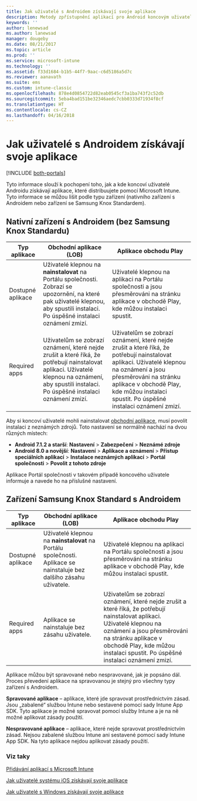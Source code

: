 ```yaml
---
title: Jak uživatelé s Androidem získávají svoje aplikace
description: Metody zpřístupnění aplikací pro Android koncovým uživatelům
keywords: ''
author: lenewsad
ms.author: lanewsad
manager: dougeby
ms.date: 08/21/2017
ms.topic: article
ms.prod: ''
ms.service: microsoft-intune
ms.technology: ''
ms.assetid: f33d1684-b1b5-44f7-9aac-c6d5186a5d7c
ms.reviewer: aanavath
ms.suite: ems
ms.custom: intune-classic
ms.openlocfilehash: 878e4d0854722d82eab0545cf3a1ba743f2c52db
ms.sourcegitcommit: 5eba4bad151be32346aedc7cbb0333d71934f8cf
ms.translationtype: HT
ms.contentlocale: cs-CZ
ms.lasthandoff: 04/16/2018
---
```

# <a name="how-your-android-users-get-their-apps"></a>Jak uživatelé s Androidem získávají svoje aplikace

[!INCLUDE [both-portals](./includes/note-for-both-portals.md)]

Tyto informace slouží k pochopení toho, jak a kde koncoví uživatelé Androidu získávají aplikace, které distribuujete pomocí Microsoft Intune. Tyto informace se můžou lišit podle typu zařízení (nativního zařízení s Androidem nebo zařízení se Samsung Knox Standardem).

## <a name="native-non-samsung-knox-standard-android-devices"></a>Nativní zařízení s Androidem (bez Samsung Knox Standardu)

| Typ aplikace | Obchodní aplikace (LOB) | Aplikace obchodu Play  |
| ------------- |-------------| -----|
| Dostupné aplikace      | Uživatelé klepnou na **nainstalovat** na Portálu společnosti. Zobrazí se upozornění, na které pak uživatelé klepnou, aby spustili instalaci. Po úspěšné instalaci oznámení zmizí. | Uživatelé klepnou na aplikaci na Portálu společnosti a jsou přesměrováni na stránku aplikace v obchodě Play, kde můžou instalaci spustit.|
| Required apps      | Uživatelům se zobrazí oznámení, které nejde zrušit a které říká, že potřebují nainstalovat aplikaci. Uživatelé klepnou na oznámení, aby spustili instalaci. Po úspěšné instalaci oznámení zmizí.    | Uživatelům se zobrazí oznámení, které nejde zrušit a které říká, že potřebují nainstalovat aplikaci. Uživatelé klepnou na oznámení a jsou přesměrováni na stránku aplikace v obchodě Play, kde můžou instalaci spustit. Po úspěšné instalaci oznámení zmizí. |

Aby si koncoví uživatelé mohli nainstalovat [obchodní aplikace](lob-apps-android.md), musí povolit instalaci z neznámých zdrojů. Toto nastavení se normálně nachází na dvou různých místech:

* **Android 7.1.2 a starší**: **Nastavení** > **Zabezpečení** > **Neznámé zdroje**
* **Android 8.0 a novější**: **Nastavení** > **Aplikace a oznámení** > **Přístup speciálních aplikací** > **Instalace neznámých aplikací** > **Portál společnosti** > **Povolit z tohoto zdroje**

Aplikace Portál společnosti v takovém případě koncového uživatele informuje a navede ho na příslušné nastavení. 


## <a name="samsung-knox-standard-android-devices"></a>Zařízení Samsung Knox Standard s Androidem

| Typ aplikace | Obchodní aplikace (LOB) | Aplikace obchodu Play  |
| ------------- |-------------| -----|
| Dostupné aplikace      | Uživatelé klepnou na **nainstalovat** na Portálu společnosti. Aplikace se nainstaluje bez dalšího zásahu uživatele. | Uživatelé klepnou na aplikaci na Portálu společnosti a jsou přesměrováni na stránku aplikace v obchodě Play, kde můžou instalaci spustit.|
| Required apps      | Aplikace se nainstaluje bez zásahu uživatele.    | Uživatelům se zobrazí oznámení, které nejde zrušit a které říká, že potřebují nainstalovat aplikaci. Uživatelé klepnou na oznámení a jsou přesměrováni na stránku aplikace v obchodě Play, kde můžou instalaci spustit. Po úspěšné instalaci oznámení zmizí. |

Aplikace můžou být spravované nebo nespravované, jak je popsáno dál. Proces převedení aplikace na spravovanou je stejný pro všechny typy zařízení s Androidem.

**Spravované aplikace** – aplikace, které jde spravovat prostřednictvím zásad. Jsou „zabalené“ službou Intune nebo sestavené pomocí sady Intune App SDK. Tyto aplikace je možné spravovat pomocí služby Intune a je na ně možné aplikovat zásady použití.

**Nespravované aplikace** – aplikace, které nejde spravovat prostřednictvím zásad. Nejsou zabalené službou Intune ani sestavené pomocí sady Intune App SDK. Na tyto aplikace nejdou aplikovat zásady použití.

### <a name="see-also"></a>Viz taky
[Přidávání aplikací s Microsoft Intune](apps-add.md)

[Jak uživatelé systému iOS získávají svoje aplikace](end-user-apps-ios.md)

[Jak uživatelé s Windows získávají svoje aplikace](end-user-apps-windows.md)
